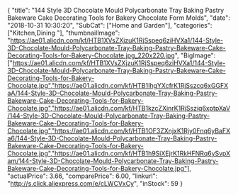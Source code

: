 {
	"title": "144 Style 3D Chocolate Mould Polycarbonate Tray Baking Pastry Bakeware Cake Decorating Tools for Bakery Chocolate Form Molds",
	"date": "2018-10-31 10:30:20",
	"SubCat": ["Home and Garden"],
	"categories": ["Kitchen,Dining "],
	"thumbnailImage": "https://ae01.alicdn.com/kf/HTB1XVsZXjzuK1RjSspeq6ziHVXa1/144-Style-3D-Chocolate-Mould-Polycarbonate-Tray-Baking-Pastry-Bakeware-Cake-Decorating-Tools-for-Bakery-Chocolate.jpg_220x220.jpg",
	"BigImage": ["https://ae01.alicdn.com/kf/HTB1XVsZXjzuK1RjSspeq6ziHVXa1/144-Style-3D-Chocolate-Mould-Polycarbonate-Tray-Baking-Pastry-Bakeware-Cake-Decorating-Tools-for-Bakery-Chocolate.jpg","https://ae01.alicdn.com/kf/HTB1IhgYXcfrK1RjSszcq6xGGFXaA/144-Style-3D-Chocolate-Mould-Polycarbonate-Tray-Baking-Pastry-Bakeware-Cake-Decorating-Tools-for-Bakery-Chocolate.jpg","https://ae01.alicdn.com/kf/HTB1kzcZXinrK1RjSsziq6xptpXaV/144-Style-3D-Chocolate-Mould-Polycarbonate-Tray-Baking-Pastry-Bakeware-Cake-Decorating-Tools-for-Bakery-Chocolate.jpg","https://ae01.alicdn.com/kf/HTB1OF3ZXnjxK1Rjy0Fnq6yBaFXa6/144-Style-3D-Chocolate-Mould-Polycarbonate-Tray-Baking-Pastry-Bakeware-Cake-Decorating-Tools-for-Bakery-Chocolate.jpg","https://ae01.alicdn.com/kf/HTB1h9SiXEjrK1RkHFNRq6ySvpXam/144-Style-3D-Chocolate-Mould-Polycarbonate-Tray-Baking-Pastry-Bakeware-Cake-Decorating-Tools-for-Bakery-Chocolate.jpg"],
	"actualPrice": 3.66,
	"comparePrice": 6.00,
	"linkurl": "http://s.click.aliexpress.com/e/cLWCVxCy",
	"inStock": 59
}
